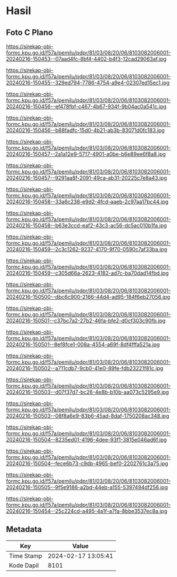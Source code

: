 # Hasil

## Foto C Plano

https://sirekap-obj-formc.kpu.go.id/f57a/pemilu/pdpr/81/03/08/20/06/8103082006001-20240216-150453--07aad4fc-8bf4-4402-b4f3-12cad29063af.jpg

https://sirekap-obj-formc.kpu.go.id/f57a/pemilu/pdpr/81/03/08/20/06/8103082006001-20240216-150455--329ed794-7786-4754-a9e4-02307ed15ec1.jpg

https://sirekap-obj-formc.kpu.go.id/f57a/pemilu/pdpr/81/03/08/20/06/8103082006001-20240216-150456--ef478fbf-c467-4b67-934f-9b04ac0a541c.jpg

https://sirekap-obj-formc.kpu.go.id/f57a/pemilu/pdpr/81/03/08/20/06/8103082006001-20240216-150456--b88fadfc-15d0-4b21-ab3b-83071d0fc183.jpg

https://sirekap-obj-formc.kpu.go.id/f57a/pemilu/pdpr/81/03/08/20/06/8103082006001-20240216-150457--2a1a12e9-5717-4901-a0be-b6e89ee6f8a8.jpg

https://sirekap-obj-formc.kpu.go.id/f57a/pemilu/pdpr/81/03/08/20/06/8103082006001-20240216-150457--9291aa8f-2091-49ca-ab31-20225c7e8a43.jpg

https://sirekap-obj-formc.kpu.go.id/f57a/pemilu/pdpr/81/03/08/20/06/8103082006001-20240216-150458--33a6c238-e9d2-4fcd-aaeb-2c97aa17bc44.jpg

https://sirekap-obj-formc.kpu.go.id/f57a/pemilu/pdpr/81/03/08/20/06/8103082006001-20240216-150458--b63e3ccd-eaf2-43c3-ac56-dc5ac010b1fa.jpg

https://sirekap-obj-formc.kpu.go.id/f57a/pemilu/pdpr/81/03/08/20/06/8103082006001-20240216-150459--2c3c1262-9237-4170-9f70-0590c7af33ba.jpg

https://sirekap-obj-formc.kpu.go.id/f57a/pemilu/pdpr/81/03/08/20/06/8103082006001-20240216-150459--c305d66a-2623-4182-ad7c-ba70dad14fbd.jpg

https://sirekap-obj-formc.kpu.go.id/f57a/pemilu/pdpr/81/03/08/20/06/8103082006001-20240216-150500--dbc6c900-2166-44d4-ad95-184f6eb27056.jpg

https://sirekap-obj-formc.kpu.go.id/f57a/pemilu/pdpr/81/03/08/20/06/8103082006001-20240216-150501--c37bc7a2-27b2-46fa-bfe2-d0cf303c90fb.jpg

https://sirekap-obj-formc.kpu.go.id/f57a/pemilu/pdpr/81/03/08/20/06/8103082006001-20240216-150501--8ef8fce1-008a-4554-a69f-8df4fffa521a.jpg

https://sirekap-obj-formc.kpu.go.id/f57a/pemilu/pdpr/81/03/08/20/06/8103082006001-20240216-150502--a711cdb7-9cb0-41e0-89fe-fdb23221f81c.jpg

https://sirekap-obj-formc.kpu.go.id/f57a/pemilu/pdpr/81/03/08/20/06/8103082006001-20240216-150503--d07f37d7-bc26-4e8b-b10b-aa073c5295e9.jpg

https://sirekap-obj-formc.kpu.go.id/f57a/pemilu/pdpr/81/03/08/20/06/8103082006001-20240216-150503--08f8a6e9-83b6-45ad-8daf-1750208ac348.jpg

https://sirekap-obj-formc.kpu.go.id/f57a/pemilu/pdpr/81/03/08/20/06/8103082006001-20240216-150504--8235ed01-4196-4dee-93f1-3815e046ad6f.jpg

https://sirekap-obj-formc.kpu.go.id/f57a/pemilu/pdpr/81/03/08/20/06/8103082006001-20240216-150504--fece6b73-c9db-4965-bef0-2202761c3a75.jpg

https://sirekap-obj-formc.kpu.go.id/f57a/pemilu/pdpr/81/03/08/20/06/8103082006001-20240216-150505--9f5e9186-a2bd-44eb-a155-5397494df256.jpg

https://sirekap-obj-formc.kpu.go.id/f57a/pemilu/pdpr/81/03/08/20/06/8103082006001-20240216-150454--25c224cd-a495-4a1f-a7fa-8bbe3537ec8a.jpg


## Metadata

| Key        | Value               |
| ---------- | ------------------- |
| Time Stamp | 2024-02-17 13:05:41 |
| Kode Dapil | 8101                |



